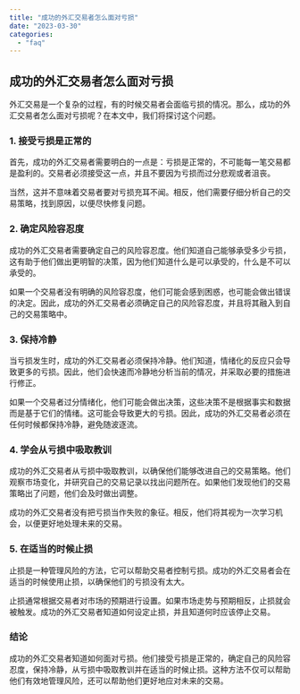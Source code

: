 ```yaml
---
title: "成功的外汇交易者怎么面对亏损"
date: "2023-03-30"
categories: 
  - "faq"
---
```


## 成功的外汇交易者怎么面对亏损

外汇交易是一个复杂的过程，有的时候交易者会面临亏损的情况。那么，成功的外汇交易者怎么面对亏损呢？在本文中，我们将探讨这个问题。

### 1\. 接受亏损是正常的

首先，成功的外汇交易者需要明白的一点是：亏损是正常的，不可能每一笔交易都是盈利的。交易者必须接受这一点，并且不要因为亏损而过分悲观或者沮丧。

当然，这并不意味着交易者要对亏损充耳不闻。相反，他们需要仔细分析自己的交易策略，找到原因，以便尽快修复问题。

### 2\. 确定风险容忍度

成功的外汇交易者需要确定自己的风险容忍度。他们知道自己能够承受多少亏损，这有助于他们做出更明智的决策，因为他们知道什么是可以承受的，什么是不可以承受的。

如果一个交易者没有明确的风险容忍度，他们可能会感到困惑，也可能会做出错误的决定。因此，成功的外汇交易者必须确定自己的风险容忍度，并且将其融入到自己的交易策略中。

### 3\. 保持冷静

当亏损发生时，成功的外汇交易者必须保持冷静。他们知道，情绪化的反应只会导致更多的亏损。因此，他们会快速而冷静地分析当前的情况，并采取必要的措施进行修正。

如果一个交易者过分情绪化，他们可能会做出决策，这些决策不是根据事实和数据而是基于它们的情绪。这可能会导致更大的亏损。因此，成功的外汇交易者必须在任何时候都保持冷静，避免随波逐流。

### 4\. 学会从亏损中吸取教训

成功的外汇交易者从亏损中吸取教训，以确保他们能够改进自己的交易策略。他们观察市场变化，并研究自己的交易记录以找出问题所在。如果他们发现他们的交易策略出了问题，他们会及时做出调整。

成功的外汇交易者没有把亏损当作失败的象征。相反，他们将其视为一次学习机会，以便更好地处理未来的交易。

### 5\. 在适当的时候止损

止损是一种管理风险的方法，它可以帮助交易者控制亏损。成功的外汇交易者会在适当的时候使用止损，以确保他们的亏损没有太大。

止损通常根据交易者对市场的预期进行设置。如果市场走势与预期相反，止损就会被触发。成功的外汇交易者知道如何设定止损，并且知道何时应该停止交易。

### 结论

成功的外汇交易者知道如何面对亏损。他们接受亏损是正常的，确定自己的风险容忍度，保持冷静，从亏损中吸取教训并在适当的时候止损。这种方法不仅可以帮助他们有效地管理风险，还可以帮助他们更好地应对未来的交易。
